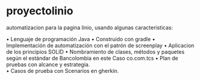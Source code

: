 # proyectolinio
automatizacion para la pagina linio, usando algunas caracteristicas:

•	Lenguaje de programación Java
•	Construido con gradle
•	Implementación de automatización con el patrón de screenplay
•	Aplicacion de los principios SOLID
•	Nombramiento de clases, métodos y paquetes según el estándar de Bancolombia en este Caso co.com.tcs
•	Plan de pruebas con alcance y estrategia.  
• Casos de prueba con Scenarios en gherkin.


